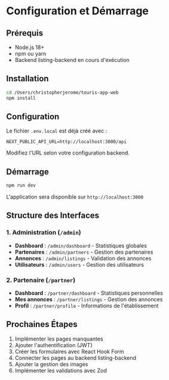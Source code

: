 # Configuration et Démarrage

## Prérequis
- Node.js 18+
- npm ou yarn
- Backend listing-backend en cours d'exécution

## Installation

```bash
cd /Users/christopherjerome/touris-app-web
npm install
```

## Configuration

Le fichier `.env.local` est déjà créé avec :
```env
NEXT_PUBLIC_API_URL=http://localhost:3000/api
```

Modifiez l'URL selon votre configuration backend.

## Démarrage

```bash
npm run dev
```

L'application sera disponible sur `http://localhost:3000`

## Structure des Interfaces

### 1. Administration (`/admin`)
- **Dashboard** : `/admin/dashboard` - Statistiques globales
- **Partenaires** : `/admin/partners` - Gestion des partenaires
- **Annonces** : `/admin/listings` - Validation des annonces
- **Utilisateurs** : `/admin/users` - Gestion des utilisateurs

### 2. Partenaire (`/partner`)
- **Dashboard** : `/partner/dashboard` - Statistiques personnelles
- **Mes annonces** : `/partner/listings` - Gestion des annonces
- **Profil** : `/partner/profile` - Informations de l'établissement

## Prochaines Étapes

1. Implémenter les pages manquantes
2. Ajouter l'authentification (JWT)
3. Créer les formulaires avec React Hook Form
4. Connecter les pages au backend listing-backend
5. Ajouter la gestion des images
6. Implémenter les validations avec Zod
